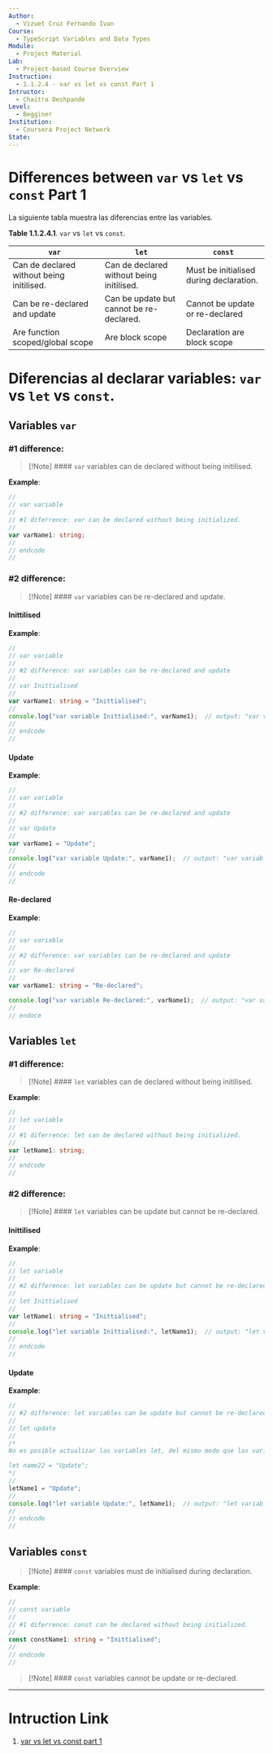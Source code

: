 ```yaml
---
Author:
  - Vizuet Cruz Fernando Ivan
Course:
  - TypeScript Variables and Data Types
Module:
  - Project Material
Lab:
  - Project-based Course Overview
Instruction:
  - 1.1.2.4 - var vs let vs const Part 1
Intructor:
  - Chaitra Deshpande
Level:
  - Begginer
Institution:
  - Coursera Project Network
State:
---
```

# Differences between `var` vs `let` vs `const` Part 1

La siguiente tabla muestra las diferencias entre las variables.

**Table 1.1.2.4.1**. `var` vs `let` vs `const`.

| `var`                                     | `let`                                     | `const`                                 |
| ----------------------------------------- | ----------------------------------------- | --------------------------------------- |
| Can de declared without being initilised. | Can de declared without being initilised. | Must be initialised during declaration. |
| Can be re-declared and update             | Can be update but cannot be re-declared.  | Cannot be update or re-declared         |
| Are function scoped/global scope          | Are block scope                           | Declaration are block scope             |
# Diferencias al declarar variables: `var` vs `let` vs `const`.

## Variables `var`

### #1 difference:

> [!Note] #### `var` variables can de declared without being initilised.

**Example**:

```typescript
//
// var variable
//
// #1 diferrence: var can be declared without being initialized.
//
var varName1: string;
//
// endcode
//
```
### #2 difference:

> [!Note] #### `var` variables can be re-declared and update.
#### Inittilised

**Example**:

```typescript
//
// var variable
//
// #2 difference: var variables can be re-declared and update
//
// var Inittialised
//
var varName1: string = "Inittialised";
//
console.log("var variable Inittialised:", varName1);  // output: "var variable Inittialised: Inittialised"
//
// endcode
//
```

#### Update

**Example**:

```typescript
//
// var variable
//
// #2 difference: var variables can be re-declared and update
//
// var Update
//
var varName1 = "Update";
//
console.log("var variable Update:", varName1);  // output: "var variable Update: Update"
//
// endcode
//
```
#### Re-declared

**Example**:

```typescript
//
// var variable
//
// #2 difference: var variables can be re-declared and update
//
// var Re-declared
//
var varName1: string = "Re-declared";

console.log("var variable Re-declared:", varName1);  // output: "var variable Re-declared: Re-declared"
//
// endoce
```
## Variables `let`

### #1 difference:

> [!Note] #### `let` variables can de declared without being initilised.

**Example**:

```typescript
//
// let variable
//
// #1 diferrence: let can be declared without being initialized.
//
var letName1: string;
//
// endcode
//
```
### #2 difference:

> [!Note] #### `let` variables can be update but cannot be re-declared.
#### Inittilised

**Example**:

```typescript
//
// let variable
//
// #2 difference: let variables can be update but cannot be re-declared
//
// let Inittialised
//
var letName1: string = "Inittialised";
//
console.log("let variable Inittialised:", letName1);  // output: "let variable Inittialised: Inittialised"
//
// endcode
//
```

#### Update

**Example**:

```typescript
//
// #2 difference: let variables can be update but cannot be re-declared
//
// let update
//
/*
No es posible actualizar las variables let, del mismo modo que las variables var:

let name22 = "Update";  
*/
//
letName1 = "Update";
//
console.log("let variable Update:", letName1);  // output: "let variable Update: Update"
//
// endcode
//
```
## Variables `const`

> [!Note] #### `const` variables must de initialised during declaration.

**Example**:

```typescript
//
// const variable
//
// #1 diferrence: const can be declared without being initialized.
//
const constName1: string = "Inittialised";
//
// endcode
//
```

> [!Note] #### `const` variables cannot be update or re-declared.

---
# Intruction Link

1. [var vs let vs const part 1](https://www.coursera.org/learn/typescript-variables-and-data-types/ungradedLab/91nRX/typescript-variables-and-data-types/lab?path=%2F)
